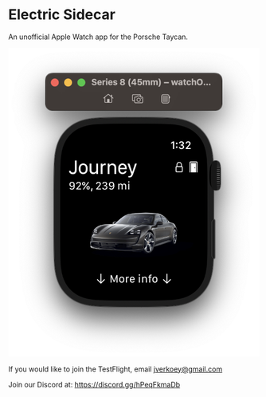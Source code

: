 # Electric Sidecar

An unofficial Apple Watch app for the Porsche Taycan.

![A screenshot of the Electric Sidecar app running on an Apple Watch](screenshot.png)

If you would like to join the TestFlight, email jverkoey@gmail.com

Join our Discord at: https://discord.gg/hPeqFkmaDb

